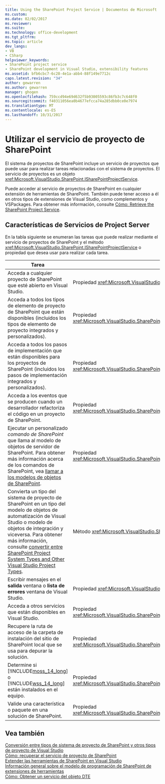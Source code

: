 ```yaml
---
title: Using the SharePoint Project Service | Documentos de Microsoft
ms.custom: 
ms.date: 02/02/2017
ms.reviewer: 
ms.suite: 
ms.technology: office-development
ms.tgt_pltfrm: 
ms.topic: article
dev_langs:
- VB
- CSharp
helpviewer_keywords:
- SharePoint project service
- SharePoint development in Visual Studio, extensibility features
ms.assetid: bfb6cbc7-6c28-4e1a-abb4-88f149e7712c
caps.latest.revision: "34"
author: gewarren
ms.author: gewarren
manager: ghogen
ms.openlocfilehash: 759ccd94e69d632f5b93005593c86fb3c7c648f0
ms.sourcegitcommit: f40311056ea0b4677efcca74a285dbb0ce0e7974
ms.translationtype: MT
ms.contentlocale: es-ES
ms.lasthandoff: 10/31/2017
---
```

# <a name="using-the-sharepoint-project-service"></a>Utilizar el servicio de proyecto de SharePoint
  El sistema de proyectos de SharePoint incluye un servicio de proyectos que puede usar para realizar tareas relacionadas con el sistema de proyectos. El servicio de proyectos es un objeto <xref:Microsoft.VisualStudio.SharePoint.ISharePointProjectService>.  
  
 Puede acceder al servicio de proyectos de SharePoint en cualquier extensión de herramientas de SharePoint. También puede tener acceso a él en otros tipos de extensiones de Visual Studio, como complementos y VSPackages. Para obtener más información, consulte [Cómo: Retrieve the SharePoint Project Service](../sharepoint/how-to-retrieve-the-sharepoint-project-service.md).  
  
## <a name="project-service-features"></a>Características de Servicios de Project Server  
 En la tabla siguiente se enumeran las tareas que puede realizar mediante el servicio de proyectos de SharePoint y el método <xref:Microsoft.VisualStudio.SharePoint.ISharePointProjectService> o propiedad que desea usar para realizar cada tarea.  
  
|Tarea|Miembro para usar|  
|----------|-------------------|  
|Acceda a cualquier proyecto de SharePoint que esté abierto en Visual Studio.|Propiedad <xref:Microsoft.VisualStudio.SharePoint.ISharePointProjectService.Projects%2A>.|  
|Acceda a todos los tipos de elemento de proyecto de SharePoint que están disponibles (incluidos los tipos de elemento de proyecto integrados y personalizados).|Propiedad <xref:Microsoft.VisualStudio.SharePoint.ISharePointProjectService.ProjectItemTypes%2A>.|  
|Acceda a todos los pasos de implementación que están disponibles para los proyectos de SharePoint (incluidos los pasos de implementación integrados y personalizados).|Propiedad <xref:Microsoft.VisualStudio.SharePoint.ISharePointProjectService.DeploymentSteps%2A>.|  
|Acceda a los eventos que se producen cuando un desarrollador refactoriza el código en un proyecto de SharePoint.|Propiedad <xref:Microsoft.VisualStudio.SharePoint.ISharePointProjectService.CodeRefactoringEvents%2A>.|  
|Ejecutar un personalizado *comando de SharePoint* que llama al modelo de objetos de servidor de SharePoint. Para obtener más información acerca de los comandos de SharePoint, vea [llamar a los modelos de objetos de SharePoint](../sharepoint/calling-into-the-sharepoint-object-models.md).|Propiedad <xref:Microsoft.VisualStudio.SharePoint.ISharePointProjectService.SharePointConnection%2A>.|  
|Convierta un tipo del sistema de proyecto de SharePoint en un tipo del modelo de objetos de automatización de Visual Studio o modelo de objetos de integración y viceversa. Para obtener más información, consulte [convertir entre SharePoint Project System Types and Other Visual Studio Project Types](../sharepoint/converting-between-sharepoint-project-system-types-and-other-visual-studio-project-types.md).|Método <xref:Microsoft.VisualStudio.SharePoint.ISharePointProjectService.Convert%2A>.|  
|Escribir mensajes en el **salida** ventana o **lista de errores** ventana de Visual Studio.|Propiedad <xref:Microsoft.VisualStudio.SharePoint.ISharePointProjectService.Logger%2A>.|  
|Acceda a otros servicios que están disponibles en Visual Studio.|Propiedad <xref:Microsoft.VisualStudio.SharePoint.ISharePointProjectService.ServiceProvider%2A>.|  
|Recupere la ruta de acceso de la carpeta de instalación del sitio de SharePoint local que se usa para depurar la solución.|Propiedad <xref:Microsoft.VisualStudio.SharePoint.ISharePointProjectService.SharePointInstallPath%2A>.|  
|Determine si [!INCLUDE[moss_14_long](../sharepoint/includes/moss-14-long-md.md)] o [!INCLUDE[wss_14_long](../sharepoint/includes/wss-14-long-md.md)] están instalados en el equipo.|Propiedad <xref:Microsoft.VisualStudio.SharePoint.ISharePointProjectService.IsSharePointInstalled%2A>.|  
|Valide una característica o paquete en una solución de SharePoint.|Propiedad <xref:Microsoft.VisualStudio.SharePoint.ISharePointProjectService.PackageValidationProvider%2A>.|  
  
## <a name="see-also"></a>Vea también  
 [Conversión entre tipos de sistema de proyecto de SharePoint y otros tipos de proyecto de Visual Studio](../sharepoint/converting-between-sharepoint-project-system-types-and-other-visual-studio-project-types.md)   
 [Cómo: recuperar el servicio de proyecto de SharePoint](../sharepoint/how-to-retrieve-the-sharepoint-project-service.md)   
 [Extender las herramientas de SharePoint en Visual Studio](../sharepoint/extending-the-sharepoint-tools-in-visual-studio.md)   
 [Información general sobre el modelo de programación de SharePoint de extensiones de herramientas](../sharepoint/overview-of-the-programming-model-of-sharepoint-tools-extensions.md)   
 [Cómo: Obtener un servicio del objeto DTE](http://msdn.microsoft.com/library/bb166401.aspx)  
  
  